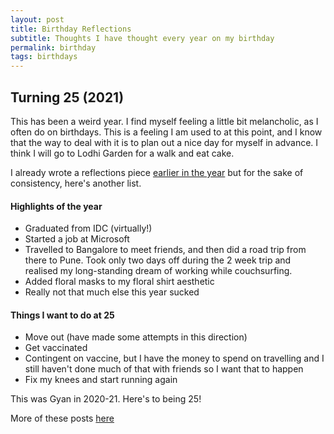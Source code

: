 ```yaml
---
layout: post
title: Birthday Reflections
subtitle: Thoughts I have thought every year on my birthday
permalink: birthday
tags: birthdays
---
```


## Turning 25 (2021)
This has been a weird year. I find myself feeling a little bit melancholic, as I often do on birthdays. This is a feeling I am used to at this point, and I know that the way to deal with it is to plan out a nice day for myself in advance. I think I will go to Lodhi Garden for a walk and eat cake.

I already wrote a reflections piece [earlier in the year](/hindsight-in-2020) but for the sake of consistency, here's another list.

#### Highlights of the year
- Graduated from IDC (virtually!)
- Started a job at Microsoft
- Travelled to Bangalore to meet friends, and then did a road trip from there to Pune. Took only two days off during the 2 week trip and realised my long-standing dream of working while couchsurfing.
- Added floral masks to my floral shirt aesthetic
- Really not that much else this year sucked

#### Things I want to do at 25
- Move out (have made some attempts in this direction)
- Get vaccinated
- Contingent on vaccine, but I have the money to spend on travelling and I still haven't done much of that with friends so I want that to happen
- Fix my knees and start running again

This was Gyan in 2020-21. Here's to being 25!

More of these posts [here](/tags/birthdays)
